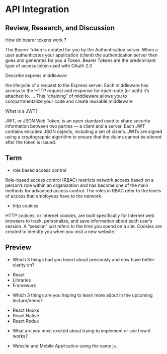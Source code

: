 # API Integration 

## Review, Research, and Discussion 

How do bearer tokens work ?

The Bearer Token is created for you by the Authentication server. When a user authenticates your application (client) the authentication server then goes and generates for you a Token. Bearer Tokens are the predominant type of access token used with OAuth 2.0

Describe express middleware

the lifecycle of a request to the Express server. Each middleware has access to the HTTP request and response for each route (or path) it’s attached to. … This “chaining” of middleware allows you to compartmentalize your code and create reusable middleware

What is a JWT?

JWT, or JSON Web Token, is an open standard used to share security information between two parties — a client and a server. Each JWT contains encoded JSON objects, including a set of claims. JWTs are signed using a cryptographic algorithm to ensure that the claims cannot be altered after the token is issued.

## Term 

* role based access control

Role-based access control (RBAC) restricts network access based on a person’s role within an organization and has become one of the main methods for advanced access control. The roles in RBAC refer to the levels of access that employees have to the network.

* http cookies

HTTP cookies, or internet cookies, are built specifically for Internet web browsers to track, personalize, and save information about each user’s session. A “session” just refers to the time you spend on a site. Cookies are created to identify you when you visit a new website.

## Preview

* Which 3 things had you heard about previously and now have better clarity on?
- React
- Libraries
- Framework

* Which 3 things are you hoping to learn more about in the upcoming lecture/demo?
- React Hooks
- React Native
- React Redux
* What are you most excited about trying to implement or see how it works?
- Website and Mobile Application using the same js.
